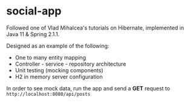 # social-app
Followed one of Vlad Mihalcea's tutorials on Hibernate, implemented in Java 11 & Spring 2.1.1.

Designed as an example of the following:
- One to many entity mapping
- Controller - service - repository architecture
- Unit testing (mocking components)
- H2 in memory server configuration

In order to see mock data, run the app and send a **GET** request to `http://localhost:8080/api/posts`

